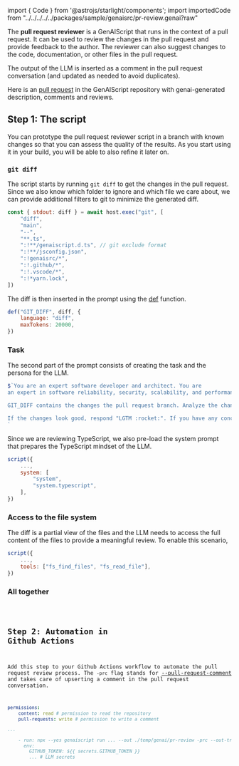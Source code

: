 import { Code } from '@astrojs/starlight/components';
import importedCode from "../../../../../packages/sample/genaisrc/pr-review.genai?raw"

The **pull request reviewer** is a GenAIScript that runs in the context of a pull request. 
It can be used to review the changes in the pull request and provide feedback to the author. 
The reviewer can also suggest changes to the code, documentation, or other files in the pull request.

The output of the LLM is inserted as a comment in the pull request conversation 
(and updated as needed to avoid duplicates). 

Here is an [pull request](https://github.com/microsoft/genaiscript/pull/534) in the GenAIScript repository
with genai-generated description, comments and reviews.

## Step 1: The script

You can prototype the pull request reviewer script in a branch with known changes so that you can assess
the quality of the results. As you start using it in your build, you will be able to also refine it later on.

### `git diff`

The script starts by running `git diff` to get the changes in the pull request. Since we also know which folder
to ignore and which file we care about, we can provide additional filters to git to minimize the generated diff.

```js
const { stdout: diff } = await host.exec("git", [
    "diff",
    "main",
    "--",
    "**.ts",
    ":!**/genaiscript.d.ts", // git exclude format
    ":!**/jsconfig.json",
    ":!genaisrc/*",
    ":!.github/*",
    ":!.vscode/*",
    ":!*yarn.lock",
])
```

The diff is then inserted in the prompt using the [def](/genaiscript/reference/scripts/context) function.

```js
def("GIT_DIFF", diff, {
    language: "diff",
    maxTokens: 20000,
})
```

### Task

The second part of the prompt consists of creating the task and the persona for the LLM.

```js
$`You are an expert software developer and architect. You are
an expert in software reliability, security, scalability, and performance.

GIT_DIFF contains the changes the pull request branch. Analyze the changes in GIT_DIFF in your mind.

If the changes look good, respond "LGTM :rocket:". If you have any concerns, provide a brief description of the concerns.
`
```

Since we are reviewing TypeScript, we also pre-load the system prompt that prepares the TypeScript mindset of the LLM.

```js '"system.typescript"'
script({
    ...,
    system: [
        "system",
        "system.typescript",
    ],
})
```

### Access to the file system

The diff is a partial view of the files and the LLM needs to access the full content of the files 
to provide a meaningful review. To enable this scenario, 

```js 'tools: ["fs_find_files", "fs_read_file"]'
script({
    ...,
    tools: ["fs_find_files", "fs_read_file"],
})
```

### All together

<Code code={importedCode} wrap={true} lang="js" title="pr-review.genai.mjs" />

## Step 2: Automation in Github Actions

Add this step to your Github Actions workflow to automate the pull request review process.
The `-prc` flag stands for [--pull-request-comment](/genaiscript/reference/cli/run#pull-requests)
and takes care of upserting a comment in the pull request conversation.

```yaml "-prc"
permissions:
    content: read # permission to read the repository
    pull-requests: write # permission to write a comment

...

    - run: npx --yes genaiscript run ... --out ./temp/genai/pr-review -prc --out-trace $GITHUB_STEP_SUMMARY
      env:
        GITHUB_TOKEN: ${{ secrets.GITHUB_TOKEN }}
        ... # LLM secrets
```